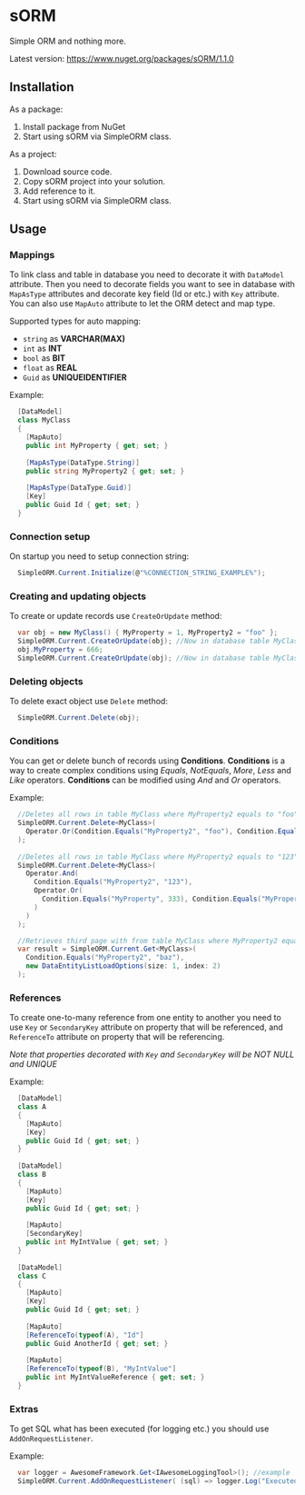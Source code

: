 # sORM
Simple ORM and nothing more.

Latest version: https://www.nuget.org/packages/sORM/1.1.0

## Installation

As a package:

1. Install package from NuGet
2. Start using sORM via SimpleORM class.

As a project:

1. Download source code.
2. Copy sORM project into your solution.
3. Add reference to it.
4. Start using sORM via SimpleORM class.

## Usage

### Mappings
To link class and table in database you need to decorate it with `DataModel` attribute.
Then you need to decorate fields you want to see in database with `MapAsType` attributes and decorate key field (Id or etc.) with `Key` attribute.
You can also use `MapAuto` attribute to let the ORM detect and map type.

Supported types for auto mapping:

* `string` as **VARCHAR(MAX)**
* `int` as **INT**
* `bool` as **BIT**
* `float` as **REAL**
* `Guid` as **UNIQUEIDENTIFIER**

Example: 
```c#
  [DataModel]
  class MyClass
  {
    [MapAuto]
    public int MyProperty { get; set; }
  
    [MapAsType(DataType.String)]
    public string MyProperty2 { get; set; }
  
    [MapAsType(DataType.Guid)]
    [Key]
    public Guid Id { get; set; }
  }
```

### Connection setup
On startup you need to setup connection string:

```c#
  SimpleORM.Current.Initialize(@"%CONNECTION_STRING_EXAMPLE%");
```

### Creating and updating objects
To create or update records use `CreateOrUpdate` method:

```c#
  var obj = new MyClass() { MyProperty = 1, MyProperty2 = "foo" };
  SimpleORM.Current.CreateOrUpdate(obj); //Now in database table MyClass contains row with MyProperty = 1 and MyProperty2 = "foo"
  obj.MyProperty = 666;
  SimpleORM.Current.CreateOrUpdate(obj); //Now in database table MyClass contains row with MyProperty = 666 and MyProperty2 = "foo"
```

### Deleting objects
To delete exact object use `Delete` method:

```c#
  SimpleORM.Current.Delete(obj);
```

### Conditions
You can get or delete bunch of records using **Conditions**.
**Conditions** is a way to create complex conditions using *Equals*, *NotEquals*, *More*, *Less* and *Like* operators.
**Conditions** can be modified using *And* and *Or* operators.

Example:

```c#
  //Deletes all rows in table MyClass where MyProperty2 equals to "foo" or MyProperty equals to 2
  SimpleORM.Current.Delete<MyClass>(
    Operator.Or(Condition.Equals("MyProperty2", "foo"), Condition.Equals("MyProperty", 2))
  );
  
  //Deletes all rows in table MyClass where MyProperty2 equals to "123" and MyProperty equals to 333 or 999
  SimpleORM.Current.Delete<MyClass>(
    Operator.And(
      Condition.Equals("MyProperty2", "123"), 
      Operator.Or(
        Condition.Equals("MyProperty", 333), Condition.Equals("MyProperty", 999)
      )
    )
  );

  //Retrieves third page with from table MyClass where MyProperty2 equal to "baz". There will be one row per page
  var result = SimpleORM.Current.Get<MyClass>(
    Condition.Equals("MyProperty2", "baz"),
    new DataEntityListLoadOptions(size: 1, index: 2)
  );
```

### References

To create one-to-many reference from one entity to another you need to use `Key` or `SecondaryKey` attribute on property that will be referenced, and `ReferenceTo` attribute on property that will be referencing.

*Note that properties decorated with `Key` and `SecondaryKey` will be NOT NULL and UNIQUE*

Example:
```c#
  [DataModel]
  class A
  {
    [MapAuto]
    [Key]
    public Guid Id { get; set; }
  }
  
  [DataModel]
  class B
  {
    [MapAuto]
    [Key]
    public Guid Id { get; set; }
    
    [MapAuto]
    [SecondaryKey]
    public int MyIntValue { get; set; }
  }
  
  [DataModel]
  class C
  {
    [MapAuto]
    [Key]
    public Guid Id { get; set; }
    
    [MapAuto]
    [ReferenceTo(typeof(A), "Id"]
    public Guid AnotherId { get; set; }
    
    [MapAuto]
    [ReferenceTo(typeof(B), "MyIntValue"]
    public int MyIntValueReference { get; set; }
  }
```

### Extras
To get SQL what has been executed (for logging etc.) you should use `AddOnRequestListener`.

Example:
```c#
  var logger = AwesomeFramework.Get<IAwesomeLoggingTool>(); //example
  SimpleORM.Current.AddOnRequestListener( (sql) => logger.Log("Executed SQL: " + sql) );
```
